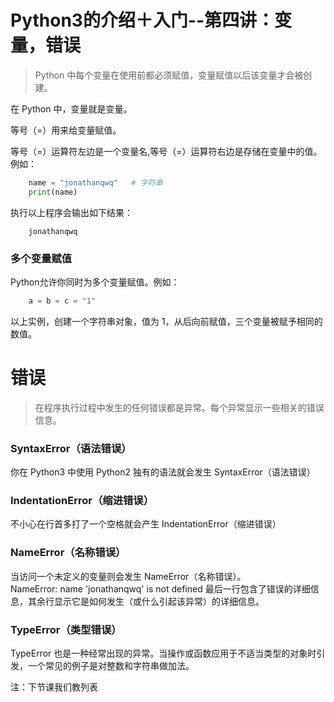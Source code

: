 # Python3的介绍＋入门--第四讲：变量，错误

> Python 中每个变量在使用前都必须赋值，变量赋值以后该变量才会被创建。

在 Python 中，变量就是变量。

等号（=）用来给变量赋值。

等号（=）运算符左边是一个变量名,等号（=）运算符右边是存储在变量中的值。例如：
```python
	name = "jonathanqwq"   # 字符串
	print(name)
```
执行以上程序会输出如下结果：
```控制台
	jonathanqwq
```
### 多个变量赋值

Python允许你同时为多个变量赋值。例如：
```python
	a = b = c = "1"
```
以上实例，创建一个字符串对象，值为 1，从后向前赋值，三个变量被赋予相同的数值。

# 错误

> 在程序执行过程中发生的任何错误都是异常。每个异常显示一些相关的错误信息。

### SyntaxError（语法错误）
你在 Python3 中使用 Python2 独有的语法就会发生 SyntaxError（语法错误）

### IndentationError（缩进错误）
不小心在行首多打了一个空格就会产生 IndentationError（缩进错误）

### NameError（名称错误）  
当访问一个未定义的变量则会发生 NameError（名称错误）。  
NameError: name 'jonathanqwq' is not defined
最后一行包含了错误的详细信息，其余行显示它是如何发生（或什么引起该异常）的详细信息。

### TypeError（类型错误）
TypeError 也是一种经常出现的异常。当操作或函数应用于不适当类型的对象时引发，一个常见的例子是对整数和字符串做加法。


注：下节课我们教列表